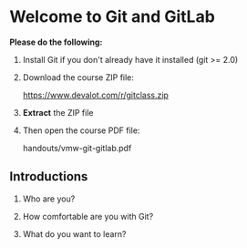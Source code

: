Welcome to Git and GitLab
=========================

**Please do the following:**

  1. Install Git if you don't already
     have it installed (git >= 2.0)

  2. Download the course ZIP file:

     https://www.devalot.com/r/gitclass.zip

  3. **Extract** the ZIP file

  4. Then open the course PDF file:

     handouts/vmw-git-gitlab.pdf

Introductions
-------------

  1. Who are you?

  2. How comfortable are you with Git?

  3. What do you want to learn?
